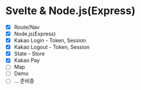 # Svelte & Node.js(Express)

- [x] Route/Nav
- [x] Node.js(Express)
- [x] Kakao Login - Token, Session
- [x] Kakao Logout - Token, Session
- [x] State - Store
- [x] Kakao Pay
- [ ] Map
- [ ] Demo
- [ ] ... 준비중